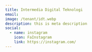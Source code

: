 ```yaml
---
title: Intermedia Digital Teknologi
email: 
image: /tenant/idt.webp
description: this is meta description
social:
  - name: instagram
    icon: FaInstagram
    link: https://instagram.com/
---
```

